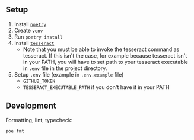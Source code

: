 

## Setup

1. Install [`poetry`](https://python-poetry.org/docs/#installing-with-pipx)
2. Create `venv`
3. Run `poetry install`
4. Install [`tesseract`](https://github.com/tesseract-ocr/tesseract#installing-tesseract)
     - Note that you must be able to invoke the tesseract command as tesseract. If this isn't the case,
    for example because tesseract isn't in your PATH, you will have to set path to your tesseract executable in `.env` file in the project directory.
5. Setup `.env` file (example in `.env.example` file)
    - `GITHUB_TOKEN`
    - `TESSERACT_EXECUTABLE_PATH` if you don't have it in your PATH


## Development

Formatting, lint, typecheck:

```shell
poe fmt
```
